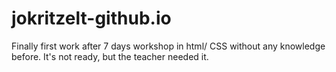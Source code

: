 # jokritzelt-github.io
Finally first work after 7 days workshop in html/ CSS without any knowledge before. It's not ready, but the teacher needed it.
